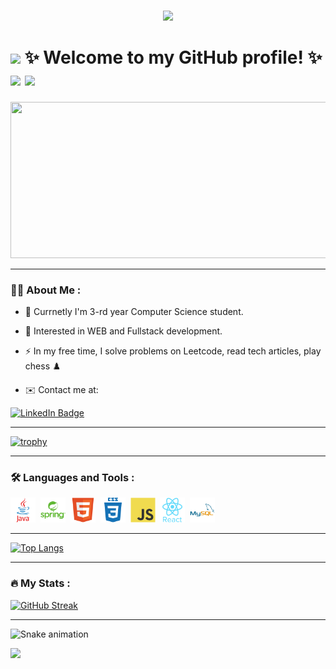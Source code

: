 ### 

<!--
**Maximus1202/Maximus1202** is a ✨ _special_ ✨ repository because its `README.md` (this file) appears on your GitHub profile.

-->

<p align="center">
  <img src="https://capsule-render.vercel.app/api?type=waving&color=gradient&text=Hello!&height=100&section=header"/>
</p>


<h1>
  <img src="https://media.giphy.com/media/RN8FdaB6T1bkkI5n4I/giphy.gif" width="100"/>
  ✨ Welcome to my GitHub profile! ✨
  <img src="https://media.giphy.com/media/hvRJCLFzcasrR4ia7z/giphy.gif" width="30px"/>
  <img src="https://media.giphy.com/media/RN8FdaB6T1bkkI5n4I/giphy.gif" width="100"/>
</h1>

<div align="center">
  <img src="https://media.giphy.com/media/dWesBcTLavkZuG35MI/giphy.gif" width="600" height="250"/>
</div>

---

### :man_technologist: About Me :

- :telescope: Currnetly I'm 3-rd year Computer Science student.

- :seedling: Interested in WEB and Fullstack development.

- :zap: In my free time, I solve problems on Leetcode, read tech articles, play chess ♟️

- :envelope: Contact me at: 

<div id="badges">
  <a href="https://www.linkedin.com/in/maxim-mirochnik-cs/">
    <img src="https://img.shields.io/badge/LinkedIn-blue?style=for-the-badge&logo=linkedin&logoColor=white" alt="LinkedIn Badge"/>
  </a>
</div>

---

[![trophy](https://github-profile-trophy.vercel.app/?username=Maximus1202&theme=radical)](https://github.com/ryo-ma/github-profile-trophy)



---

### :hammer_and_wrench: Languages and Tools :

<div>
  <img src="https://github.com/devicons/devicon/blob/master/icons/java/java-original-wordmark.svg" title="Java" alt="Java" width="40" height="40"/>&nbsp;
  <img src="https://github.com/devicons/devicon/blob/master/icons/spring/spring-original-wordmark.svg" title="Spring" alt="Spring" width="40" height="40"/>&nbsp;
  <img src="https://github.com/devicons/devicon/blob/master/icons/html5/html5-original.svg" title="HTML5" alt="HTML" width="40" height="40"/>&nbsp;
  <img src="https://github.com/devicons/devicon/blob/master/icons/css3/css3-plain-wordmark.svg"  title="CSS3" alt="CSS" width="40" height="40"/>&nbsp;
  <img src="https://github.com/devicons/devicon/blob/master/icons/javascript/javascript-original.svg" title="JavaScript" alt="JavaScript" width="40" height="40"/>&nbsp;
  <img src="https://github.com/devicons/devicon/blob/master/icons/react/react-original-wordmark.svg" title="React" alt="React" width="40" height="40"/>&nbsp;
  <img src="https://github.com/devicons/devicon/blob/master/icons/mysql/mysql-original-wordmark.svg" title="MySQL"  alt="MySQL" width="40" height="40"/>&nbsp;
</div>

---

[![Top Langs](https://github-readme-stats.vercel.app/api/top-langs/?username=Maximus1202&layout=compact&theme=vision-friendly-dark)](https://github.com/anuraghazra/github-readme-stats)

---

### :fire: My Stats :

[![GitHub Streak](http://github-readme-streak-stats.herokuapp.com?user=Maximus1202&theme=dracula&date_format=j%2Fn%5B%2FY%5D)](https://git.io/streak-stats)

--- 

![Snake animation](https://github.com/thepiyushmalhotra/thepiyushmalhotra/blob/output/github-contribution-grid-snake.svg)
  
<p align="left">
  <img src="https://capsule-render.vercel.app/api?type=waving&color=gradient&height=100&section=footer"/>
</p>


<div>
  <img src="https://komarev.com/ghpvc/?username=Maximus1202&style=flat-square&color=blue" alt=""/>
</div>






